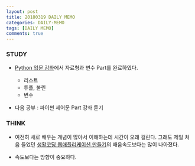 ```yaml
---
layout: post
title: 20180319 DAILY MEMO
categories: DAILY-MEMO
tags: [DAILY MEMO]
comments: true
---
```


### STUDY
- [Python 입문 강좌](https://www.inflearn.com/course/%ED%8C%8C%EC%9D%B4%EC%8D%AC-%EA%B0%95%EC%A2%8C/)에서 자료형과 변수 Part를 완료하였다. 
	- 리스트
	- 튜플, 불린
	- 변수

- 다음 공부 : 파이썬 제어문 Part 강좌 듣기

### THINK
- 여전히 새로 배우는 개념이 많아서 이해하는데 시간이 오래 걸린다. 그래도 제일 처음 들었던 [생활코딩 웹애플리케이션 만들기](https://www.opentutorials.org/course/1688)의 배움속도보다는 많이 나아졌다. 

- 속도보다는 방향이 중요하다.